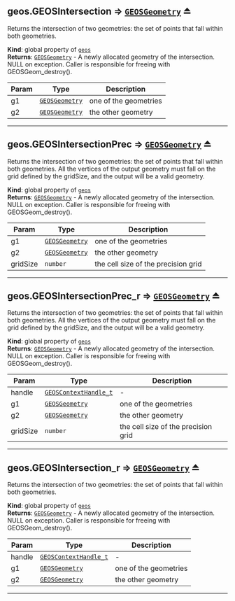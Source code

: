 <a name="exp_module_geos--geos.GEOSIntersection"></a>

## geos.GEOSIntersection ⇒ [<code>GEOSGeometry</code>](/typedefs-enums/typedefs-enums.html#GEOSGeometry) ⏏
Returns the intersection of two geometries: the set of points that fall within both geometries.

**Kind**: global property of [<code>geos</code>](/typedefs-enums/typedefs-enums.html#module_geos)  
**Returns**: [<code>GEOSGeometry</code>](/typedefs-enums/typedefs-enums.html#GEOSGeometry) - A newly allocated geometry of the intersection. NULL on exception. Caller is responsible for freeing with GEOSGeom_destroy().  

| Param | Type | Description |
| --- | --- | --- |
| g1 | [<code>GEOSGeometry</code>](/typedefs-enums/typedefs-enums.html#GEOSGeometry) | one of the geometries |
| g2 | [<code>GEOSGeometry</code>](/typedefs-enums/typedefs-enums.html#GEOSGeometry) | the other geometry |


---
<a name="exp_module_geos--geos.GEOSIntersectionPrec"></a>

## geos.GEOSIntersectionPrec ⇒ [<code>GEOSGeometry</code>](/typedefs-enums/typedefs-enums.html#GEOSGeometry) ⏏
Returns the intersection of two geometries: the set of points that fall within both geometries. All the vertices of the output geometry must fall on the grid defined by the gridSize, and the output will be a valid geometry.

**Kind**: global property of [<code>geos</code>](/typedefs-enums/typedefs-enums.html#module_geos)  
**Returns**: [<code>GEOSGeometry</code>](/typedefs-enums/typedefs-enums.html#GEOSGeometry) - A newly allocated geometry of the intersection. NULL on exception. Caller is responsible for freeing with GEOSGeom_destroy().  

| Param | Type | Description |
| --- | --- | --- |
| g1 | [<code>GEOSGeometry</code>](/typedefs-enums/typedefs-enums.html#GEOSGeometry) | one of the geometries |
| g2 | [<code>GEOSGeometry</code>](/typedefs-enums/typedefs-enums.html#GEOSGeometry) | the other geometry |
| gridSize | <code>number</code> | the cell size of the precision grid |


---
<a name="exp_module_geos--geos.GEOSIntersectionPrec_r"></a>

## geos.GEOSIntersectionPrec\_r ⇒ [<code>GEOSGeometry</code>](/typedefs-enums/typedefs-enums.html#GEOSGeometry) ⏏
Returns the intersection of two geometries: the set of points that fall within both geometries. All the vertices of the output geometry must fall on the grid defined by the gridSize, and the output will be a valid geometry.

**Kind**: global property of [<code>geos</code>](/typedefs-enums/typedefs-enums.html#module_geos)  
**Returns**: [<code>GEOSGeometry</code>](/typedefs-enums/typedefs-enums.html#GEOSGeometry) - A newly allocated geometry of the intersection. NULL on exception. Caller is responsible for freeing with GEOSGeom_destroy().  

| Param | Type | Description |
| --- | --- | --- |
| handle | [<code>GEOSContextHandle\_t</code>](/typedefs-enums/typedefs-enums.html#GEOSContextHandle_t) | - |
| g1 | [<code>GEOSGeometry</code>](/typedefs-enums/typedefs-enums.html#GEOSGeometry) | one of the geometries |
| g2 | [<code>GEOSGeometry</code>](/typedefs-enums/typedefs-enums.html#GEOSGeometry) | the other geometry |
| gridSize | <code>number</code> | the cell size of the precision grid |


---
<a name="exp_module_geos--geos.GEOSIntersection_r"></a>

## geos.GEOSIntersection\_r ⇒ [<code>GEOSGeometry</code>](/typedefs-enums/typedefs-enums.html#GEOSGeometry) ⏏
Returns the intersection of two geometries: the set of points that fall within both geometries.

**Kind**: global property of [<code>geos</code>](/typedefs-enums/typedefs-enums.html#module_geos)  
**Returns**: [<code>GEOSGeometry</code>](/typedefs-enums/typedefs-enums.html#GEOSGeometry) - A newly allocated geometry of the intersection. NULL on exception. Caller is responsible for freeing with GEOSGeom_destroy().  

| Param | Type | Description |
| --- | --- | --- |
| handle | [<code>GEOSContextHandle\_t</code>](/typedefs-enums/typedefs-enums.html#GEOSContextHandle_t) | - |
| g1 | [<code>GEOSGeometry</code>](/typedefs-enums/typedefs-enums.html#GEOSGeometry) | one of the geometries |
| g2 | [<code>GEOSGeometry</code>](/typedefs-enums/typedefs-enums.html#GEOSGeometry) | the other geometry |


---
